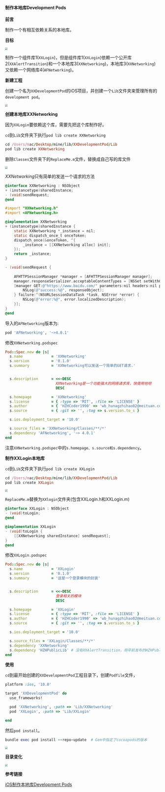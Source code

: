 #### 制作本地库Development Pods

**前言**

制作一个有相互依赖关系的本地库。

**目标**

<img src="../images/dependency.png" style="zoom:50%;" />

制作一个组件库1(`XXLogin`)，但是组件库1(`XXLogin`)依赖一个公开库2(`XXAlertTransition`)和一个本地库3(`XXNetworking`)，本地库3(`XXNetworking`)又依赖一个网络库4(`AFNetworking`)。

**新建工程**

创建一个名为`XXDevelopmentPod`的iOS项目，并创建一个`Lib`文件夹来管理所有的`development pod`。

<img src="../images/d1.png" style="zoom:50%;" />

**创建本地库XXNetworking**

因为`XXLogin`要依赖这个库，需要先把这个库制作好。

`cd`到`Lib`文件夹下执行`pod lib create XXNetworking`

```ruby
cd /Users/mac/Desktop/mine/lib/XXDevelopmentPod/Lib
pod lib create XXNetworking
```

删除`Classes`文件夹下的`ReplaceMe.m`文件，替换成自己写的库文件

<img src="../images/d2.png" style="zoom:50%;" />

*XXNetworking*只有简单的发送一个请求的方法

```objective-c
@interface XXNetworking : NSObject
+ (instancetype)sharedInstance;
- (void)sendRequest;
@end

#import "XXNetworking.h"
#import <AFNetworking.h>

@implementation XXNetworking
+ (instancetype)sharedInstance {
    static XXNetworking *_instance = nil;
    static dispatch_once_t onceToken;
    dispatch_once(&onceToken, ^{
        _instance = [[XXNetworking alloc] init];
    });
    return _instance;
}

- (void)sendRequest {
    
    AFHTTPSessionManager *manager = [AFHTTPSessionManager manager];
    manager.responseSerializer.acceptableContentTypes = [NSSet setWithObjects:@"application/json", @"text/json", @"text/javascript", @"text/html", nil];
    [manager GET:@"https://www.baidu.com/" parameters:nil headers:nil progress:nil success:^(NSURLSessionDataTask *task, id responseObject) {
        NSLog(@"success:%@", responseObject);
    } failure:^(NSURLSessionDataTask *task, NSError *error) {
        NSLog(@"error:%@", error.localizedDescription);
    }];
}
@end
```

导入的`AFNetworking`版本为:

```ruby
pod 'AFNetworking', '~>4.0.1'
```

修改`XXNetworking.podspec`

```ruby
Pod::Spec.new do |s|
  s.name             = 'XXNetworking'
  s.version          = '0.1.0'
  s.summary          = 'XXNetworking可以发送一个简单的GET请求.'


  s.description      = <<-DESC
                       XXNetworking是一个功能强大的网络请求库，快使用他吧
                       DESC

  s.homepage         = 'XXNetworking'
  s.license          = { :type => 'MIT', :file => 'LICENSE' }
  s.author           = { 'HZHCoder1990' => 'wb_hunagzhihao02@meituan.com' }
  s.source           = { :git => '', :tag => s.version.to_s }

  s.ios.deployment_target = '10.0'

  s.source_files = 'XXNetworking/Classes/**/*'
  s.dependency 'AFNetworking', '~> 4.0.1'
end
```

注意`XXNetworking.podspec`中的`s.homepage、s.source和s.dependency`。

**制作XXLogin本地库**

`cd`到`Lib`文件夹下执行`pod lib create XXLogin`

```ruby
cd /Users/mac/Desktop/mine/lib/XXDevelopmentPod/Lib
pod lib create XXLogin
```

<img src="../images/d3.png" style="zoom:50%;" />

`ReplaceMe.m`替换为`XXlogin`文件夹(包含XXLogin.h和XXLogin.m)

```objective-c
@interface XXLogin : NSObject
- (void)toLogin;
@end

@implementation XXLogin
- (void)toLogin {
    [[XXNetworking sharedInstance] sendRequest];
}
@end
```

修改`XXLogin.podspec`

```ruby
Pod::Spec.new do |s|
  s.name             = 'XXLogin'
  s.version          = '0.1.0'
  s.summary          = '这是一个登录模块的封装'


  s.description      = <<-DESC
                       登录相关的模块
                       DESC

  s.homepage         = 'XXLogin'
  s.license          = { :type => 'MIT', :file => 'LICENSE' }
  s.author           = { 'HZHCoder1990' => 'wb_hunagzhihao02@meituan.com' }
  s.source           = { :git => '', :tag => s.version.to_s }

  s.ios.deployment_target = '10.0'

  s.source_files = 'XXLogin/Classes/**/*'
  s.dependency 'XXNetworking'
  s.dependency 'HZHPublicLib' # 没有XXAlertTransition，用早前发布的HZHPublicLib替换
end
```

**使用**

`cd`到最开始创建的`XXDevelopmentPod`工程目录下，创建`Podfile`文件，

```ruby
platform :ios, '10.0'

target 'XXDevelopmentPod' do
  use_frameworks!

  pod 'XXNetworking', :path => 'Lib/XXNetworking'
  pod 'XXLogin', :path => 'Lib/XXLogin'

end
```

然后`pod install`。

```ruby
bundle exec pod install --repo-update  # Gem中指定了cocoapods的版本
```

<img src="../images/d4.png" style="zoom:50%;" />



**目录变化**

<img src="../images/d5.png" style="zoom:50%;" />

**参考链接**

[iOS制作本地库Development Pods](https://www.jianshu.com/p/5d59d36abb6e)